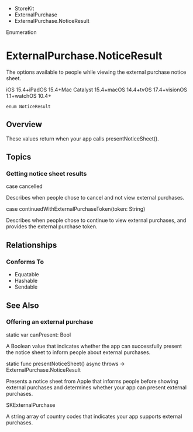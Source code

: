 

- StoreKit
- ExternalPurchase
-  ExternalPurchase.NoticeResult 

Enumeration

# ExternalPurchase.NoticeResult

The options available to people while viewing the external purchase notice sheet.

iOS 15.4+iPadOS 15.4+Mac Catalyst 15.4+macOS 14.4+tvOS 17.4+visionOS 1.1+watchOS 10.4+

``` source
enum NoticeResult
```

## Overview

These values return when your app calls presentNoticeSheet().

## Topics

### Getting notice sheet results

case cancelled

Describes when people chose to cancel and not view external purchases.

case continuedWithExternalPurchaseToken(token: String)

Describes when people chose to continue to view external purchases, and provides the external purchase token.

## Relationships

### Conforms To

- Equatable
- Hashable
- Sendable

## See Also

### Offering an external purchase

static var canPresent: Bool

A Boolean value that indicates whether the app can successfully present the notice sheet to inform people about external purchases.

static func presentNoticeSheet() async throws -> ExternalPurchase.NoticeResult

Presents a notice sheet from Apple that informs people before showing external purchases and determines whether your app can present external purchases.

SKExternalPurchase

A string array of country codes that indicates your app supports external purchases.

